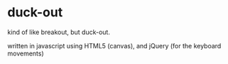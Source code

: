 duck-out
========

kind of like breakout, but duck-out.

written in javascript using HTML5 (canvas), and jQuery (for the keyboard movements)
